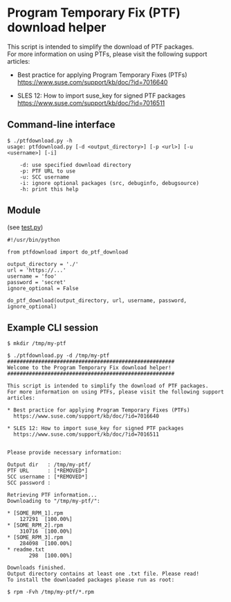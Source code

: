 # Program Temporary Fix (PTF) download helper
This script is intended to simplify the download of PTF packages.  
For more information on using PTFs, please visit the following support articles:

* Best practice for applying Program Temporary Fixes (PTFs)  
  https://www.suse.com/support/kb/doc/?id=7016640
  
* SLES 12: How to import suse_key for signed PTF packages  
  https://www.suse.com/support/kb/doc/?id=7016511

## Command-line interface
```
$ ./ptfdownload.py -h
usage: ptfdownload.py [-d <output_directory>] [-p <url>] [-u <username>] [-i]

    -d: use specified download directory
    -p: PTF URL to use
    -u: SCC username
    -i: ignore optional packages (src, debuginfo, debugsource)
    -h: print this help
```

## Module
(see [test.py](https://github.com/cupracer/suse-ptf-utils/blob/master/test.py))

```
#!/usr/bin/python

from ptfdownload import do_ptf_download

output_directory = './'
url = 'https://...'
username = 'foo'
password = 'secret'
ignore_optional = False

do_ptf_download(output_directory, url, username, password, ignore_optional)
```

## Example CLI session
```
$ mkdir /tmp/my-ptf

$ ./ptfdownload.py -d /tmp/my-ptf
######################################################
Welcome to the Program Temporary Fix download helper!
######################################################

This script is intended to simplify the download of PTF packages.
For more information on using PTFs, please visit the following support articles:

* Best practice for applying Program Temporary Fixes (PTFs)
  https://www.suse.com/support/kb/doc/?id=7016640

* SLES 12: How to import suse_key for signed PTF packages
  https://www.suse.com/support/kb/doc/?id=7016511


Please provide necessary information:

Output dir   : /tmp/my-ptf/
PTF URL      : [*REMOVED*]
SCC username : [*REMOVED*]
SCC password :

Retrieving PTF information...
Downloading to "/tmp/my-ptf/":

* [SOME_RPM_1].rpm
    127291  [100.00%]
* [SOME_RPM_2].rpm
    310716  [100.00%]
* [SOME_RPM_3].rpm
    284098  [100.00%]
* readme.txt
       298  [100.00%]

Downloads finished.
Output directory contains at least one .txt file. Please read!
To install the downloaded packages please run as root:

$ rpm -Fvh /tmp/my-ptf/*.rpm

```

